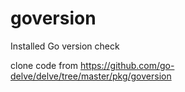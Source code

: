 # goversion
Installed Go version check

clone code from <https://github.com/go-delve/delve/tree/master/pkg/goversion>
